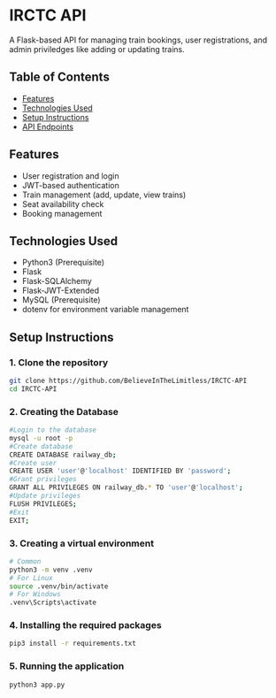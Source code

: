 # IRCTC API

A Flask-based API for managing train bookings, user registrations, and admin priviledges like adding or updating trains.

## Table of Contents
- [Features](#features)
- [Technologies Used](#technologies-used)
- [Setup Instructions](#setup-instructions)
- [API Endpoints](#api-endpoints)

## Features
- User registration and login
- JWT-based authentication
- Train management (add, update, view trains)
- Seat availability check
- Booking management

## Technologies Used
- Python3 (Prerequisite)
- Flask
- Flask-SQLAlchemy
- Flask-JWT-Extended
- MySQL (Prerequisite)
- dotenv for environment variable management

## Setup Instructions

### 1. Clone the repository
```bash
git clone https://github.com/BelieveInTheLimitless/IRCTC-API
cd IRCTC-API
```

### 2. Creating the Database
```bash
#Login to the database
mysql -u root -p
#Create database
CREATE DATABASE railway_db;
#Create user
CREATE USER 'user'@'localhost' IDENTIFIED BY 'password';
#Grant privileges
GRANT ALL PRIVILEGES ON railway_db.* TO 'user'@'localhost';
#Update privileges
FLUSH PRIVILEGES;
#Exit
EXIT;
```

### 3. Creating a virtual environment
```bash
# Common
python3 -m venv .venv
# For Linux
source .venv/bin/activate
# For Windows
.venv\Scripts\activate
```

### 4. Installing the required packages
```bash
pip3 install -r requirements.txt
```

### 5. Running the application
```bash
python3 app.py
```

